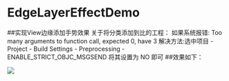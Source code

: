 # EdgeLayerEffectDemo
##实现View边缘添加手势效果
关于将分类添加到比的工程：
如果系统报错:  Too many arguments to function call, expected 0, have 3
 解决方法:选中项目 - Project - Build Settings - Preprocessing - ENABLE_STRICT_OBJC_MSGSEND  将其设置为 NO 即可
##效果如下：

![](https://github.com/TwOq/EdgeLayerEffectDemo/raw/master/edgeLayer.gif) 
